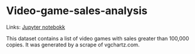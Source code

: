 # Video-game-sales-analysis
Links:
[Jupyter notebokk](www.vgchartz.com)

This dataset contains a list of video games with sales greater than 100,000 copies. It was generated by a scrape of vgchartz.com. 
